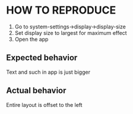 # HOW TO REPRODUCE

1. Go to system-settings->display->display-size
2. Set display size to largest for maximum effect
3. Open the app

## Expected behavior

Text and such in app is just bigger

## Actual behavior

Entire layout is offset to the left
